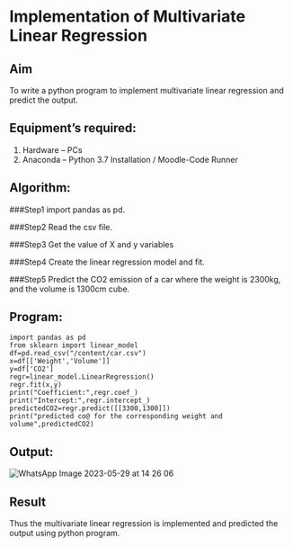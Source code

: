 # Implementation of Multivariate Linear Regression
## Aim
To write a python program to implement multivariate linear regression and predict the output.
## Equipment’s required:
1.	Hardware – PCs
2.	Anaconda – Python 3.7 Installation / Moodle-Code Runner
## Algorithm:
###Step1
import pandas as pd.

###Step2
Read the csv file.

###Step3
Get the value of X and y variables

###Step4
Create the linear regression model and fit.

###Step5
Predict the CO2 emission of a car where the weight is 2300kg, and the volume is 1300cm cube.
## Program:
```
import pandas as pd
from sklearn import linear_model
df=pd.read_csv("/content/car.csv")
x=df[['Weight','Volume']]
y=df['CO2']
regr=linear_model.LinearRegression()
regr.fit(x,y)
print("Coefficient:",regr.coef_)
print("Intercept:",regr.intercept_)
predictedCO2=regr.predict([[3300,1300]])
print("predicted co@ for the corresponding weight and volume",predictedCO2)
```
## Output:
![WhatsApp Image 2023-05-29 at 14 26 06](https://github.com/lathishlathish/Multivariate-Linear-Regression/assets/120359170/ea8587d4-b31f-4129-b88d-4b6e3d153400)


## Result
Thus the multivariate linear regression is implemented and predicted the output using python program.
